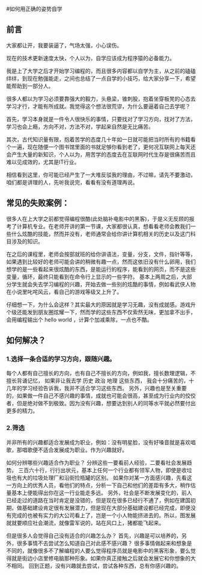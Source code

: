 #如何用正确的姿势自学

## 前言
大家都让开，我要装逼了，气场太强，小心误伤。

现在的技术更新速度太快，个人以为，自学应该成为程序猿的必备能力。

我是上了大学之后才开始学习编程的，而且很多内容都以自学为主，从之前的磕磕绊绊，到现在勉强能走，之间也总结了一点自学的小技巧，给大家分享一下，希望能帮助到一部分人。

很多人都以为学习必须要靠强大的毅力，头悬梁，锥刺股，抱着坐穿板凳的心态去学习才行，才能有所成就。我觉得这个想法很荒谬，为什么要逼着自己去学呢？

首先，学习本身就是一件令人很快乐的事情，只要找对了学习方向，找对了方法，学习也会上瘾，方向不对，方法不对，学起来自然是无比痛苦。

其次，古代知识量有限，抱着苦学的态度几十年如一日就可能把当时所有的书籍看个一遍，现在随便一个图书馆里面的书就足够你看到老了，更何况互联网上每天还会产生大量的新知识，个人以为，用苦学的态度去在互联网时代生存是很痛苦而且难以见成效的，尤其是IT行业。

相信看到这里，你可能已经产生了一大堆反驳我的理由，不过嘛，请先不要激动，咱们都是讲理的人，先听我说完，看看有没有道理再说。

## 常见的失败案例：
很多人在上大学之前都觉得编程很酷(此处脑补电影中的黑客)，于是义无反顾的报考了计算机专业。在老师开讲的第一节课，大家都很认真，想看看老师会教我们一些什么炫酷的技能，然而并没有，老师通常会给你讲计算机相关的历史以及这门科目涉及的知识。

在之后的课程里，老师会按部就班的给你讲语法，变量，分支，文件，指针等等，如果遇到比较好的老师可能会讲的稍微有趣一点，然而这依旧没有什么卵用，我们想学的是一些看起来很炫酷的东西，是能运行的程序，能看到的网页，而不是这些变量，循环，最终只能看到在命令行上显示的一些字符。
基本上两周之后，大部分学生就会失去学习编程的兴趣，开始去做一些别的炫酷的事情，例如看武侠人物在小说里叱咤风云，看自己的游戏等级又上升了。

仔细想一下，为什么会这样？其实最大的原因就是学习无趣，没有成就感。游戏升个级还能发到朋友圈炫耀一下，然而学的这些东西不仅索然无味，更加拿不出手，会用编程输出个 hello world ，计算个加减乘除，一点也不酷。

## 如何解决？
### 1.选择一条合适的学习方向，跟随兴趣。

每个人都有自己擅长的方向，也有自己不擅长的方向，例如我，擅长数理逻辑，不擅长背诵记忆， 如果非让我去学 历史 政治 地理 这些东西， 我会十分痛苦的，十几年的学习经验告诉我，我并不适合学习这些东西。
另外，兴趣也是至关重要的，如果做一件自己不感兴趣的事情，成就也可能会很高，甚至成为行业内的佼佼者，但是绝对做不到极致。因为没有兴趣，想要达到别人的同等水平就必然要付出更多的精力。

### 2.筛选

并非所有的兴趣都适合发展成为职业，例如：没有明星脸，没有好嗓音就是喜欢唱歌，那唱歌便不适合发展成为职业。作为兴趣就好。

如何分辨哪些兴趣适合作为职业？
分辨这些一要看前人经验，二要看社会发展趋势。
三百六十行，行行出状元，基本上任何一个行业都有领军人物，即使是收垃圾也有大的垃圾处理厂和沿街捡瓶罐的区别。
如果你对某一方面感兴趣，先看这一方向上的优秀人员，看他们的特点，分析一下自己和他们的差距有多大，稍作估量基本上便能得出你在这一行业能走多远。
另外，社会是不断发展变化的，前人已经走过的道路在当时肯定是没错的，但是现在很多已经行不通了，例如在建国初期，做基础建设肯定很有发展潜力，但是现在大部分基础建设都已经完成，即便没有完成的也被有实力的大公司看上了，岂是一个小人物能挤进去的。所以，图发展就就要顺应社会潮流，就像雷军说的，站在风口上，猪都能飞起来。

但是很多人会觉得自己没有适合的兴趣怎么办？
  首先，兴趣是可以培养的，另外，很多事情不去尝试怎么知道自己对此感不感兴趣？
  很多事情做起来和想象是不同的，就像很多不了解编程的人要么觉得程序员就是电影中的黑客形象，要么觉得就是街边小店里修电脑那种形象。如果你真正接触之后就会发展它和你想象的大不相同。
  回到正题，没有兴趣就去尝试，尝试各种东西，总有你感兴趣的。





